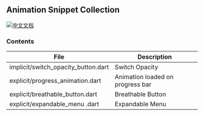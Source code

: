 ## Animation Snippet Collection

[![中文文档](https://img.shields.io/badge/文档-中文-blue?style=flat-square)](README_ZH.md)

### Contents
| File           |  Description       |
|---------------|----------------------|
| implicit/switch_opacity_button.dart | Switch Opacity     |
| explicit/progress_animation.dart | Animation loaded on progress bar     |
| explicit/breathable_button.dart | Breathable Button     |
| explicit/expandable_menu .dart | Expandable Menu      |
